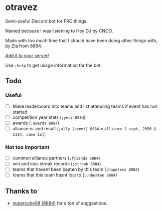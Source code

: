 # otravez

Semi-useful Discord bot for FRC things.

Named because I was listening to Hey DJ by CNCO.

Made with too much time that I should have been doing other things with, by Zia
from 8884.

[Add it to your server!](https://discord.com/oauth2/authorize?client_id=1414072357445697576&permissions=580851377228864&integration_type=0&scope=bot)

Use `;help` to get usage information for the bot.

## Todo

### Useful
- [ ] Make leaderboard into teams and list attending teams if event has not started
- [ ] competition year stats (`;year 8884`)
- [ ] awards (`;awards 8884`)
- [ ] alliance nr and result (`;ally [event] 8884` = `alliance 1 capt, 2056 & 1114, came 1st`)

### Not too important
- [ ] common alliance partners (`;friends 8884`)
- [ ] win and loss streak records (`;streak 8884`)
- [ ] teams that havent been beaten by this team (`;hopeless 8884`)
- [ ] teams that this team hasnt lost to (`;unbeaten 8884`)

## Thanks to

- [supercube08 (8884)](https://github.com/supercube08) for a ton of suggestions.

